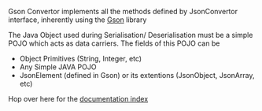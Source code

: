 Gson Convertor implements all the methods defined by JsonConvertor interface, inherently using the [Gson](https://github.com/google/gson) library

The Java Object used during Serialisation/ Deserialisation must be a simple POJO which acts as data carriers. The fields of this POJO can be
 * Object Primitives (String, Integer, etc)
 * Any Simple JAVA POJO
 * JsonElement (defined in Gson) or its extentions (JsonObject, JsonArray, etc)

 Hop over here for the [documentation index](_Sidebar.md)